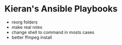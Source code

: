 # Kieran's Ansible Playbooks

* reorg folders
* make real roles
* change shell to command in mosts cases
* better ffmpeg install
